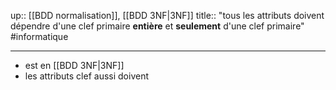 up:: [[BDD normalisation]], [[BDD 3NF|3NF]]
title:: "tous les attributs doivent dépendre d'une clef primaire **entière** et **seulement** d'une clef primaire"
#informatique 

---

 - est en [[BDD 3NF|3NF]]
 - les attributs clef aussi doivent